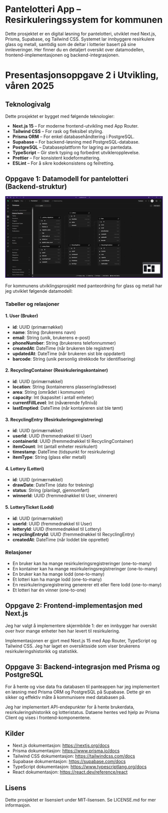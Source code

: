 # Pantelotteri App – Resirkuleringssystem for kommunen

Dette prosjektet er en digital løsning for pantelotteri, utviklet med Next.js, 
Prisma, Supabase, og Tailwind CSS. Systemet lar innbyggere resirkulere glass og metall, 
samtidig som de deltar i lotterier basert på sine innleveringer. Her finner du en detaljert 
oversikt over datamodellen, frontend-implementasjonen og backend-integrasjonen.

# Presentasjonsoppgave 2 i Utvikling, våren 2025

## Teknologivalg

Dette prosjektet er bygget med følgende teknologier:

- **Next.js 15** – For moderne frontend-utvikling med App Router.
- **Tailwind CSS** – For rask og fleksibel styling.
- **Prisma ORM** – For enkel databasehåndtering i PostgreSQL.
- **Supabase** – For backend-løsning med PostgreSQL-database.
- **PostgreSQL** – Databaseplattform for lagring av pantedata.
- **TypeScript** – Gir sterk typing og forbedret utvikleropplevelse.
- **Prettier** – For konsistent kodeformattering.
- **ESLint** – For å sikre kodekonsistens og feilretting.

## Oppgave 1: Datamodell for pantelotteri (Backend-struktur)

![Datamodell for pantelotteri](./public/supabase.png)

For kommunens utviklingsprosjekt med panteordning for glass og metall har jeg utviklet følgende datamodell:

### Tabeller og relasjoner

#### 1. User (Bruker)

- **id**: UUID (primærnøkkel)
- **name**: String (brukerens navn)
- **email**: String (unik, brukerens e-post)
- **phoneNumber**: String (brukerens telefonnummer)
- **createdAt**: DateTime (når brukeren ble registrert)
- **updatedAt**: DateTime (når brukeren sist ble oppdatert)
- **barcode**: String (unik personlig strekkode for identifisering)

#### 2. RecyclingContainer (Resirkuleringskontainer)

- **id**: UUID (primærnøkkel)
- **location**: String (kontainerens plassering/adresse)
- **area**: String (området i kommunen)
- **capacity**: Int (kapasitet i antall enheter)
- **currentFillLevel**: Int (nåværende fyllnivå)
- **lastEmptied**: DateTime (når kontaineren sist ble tømt)

#### 3. RecyclingEntry (Resirkuleringsregistrering)

- **id**: UUID (primærnøkkel)
- **userId**: UUID (fremmednøkkel til User)
- **containerId**: UUID (fremmednøkkel til RecyclingContainer)
- **itemCount**: Int (antall enheter resirkulert)
- **timestamp**: DateTime (tidspunkt for resirkulering)
- **itemType**: String (glass eller metall)

#### 4. Lottery (Lotteri)

- **id**: UUID (primærnøkkel)
- **drawDate**: DateTime (dato for trekning)
- **status**: String (planlagt, gjennomført)
- **winnerId**: UUID (fremmednøkkel til User, vinneren)

#### 5. LotteryTicket (Lodd)

- **id**: UUID (primærnøkkel)
- **userId**: UUID (fremmednøkkel til User)
- **lotteryId**: UUID (fremmednøkkel til Lottery)
- **recyclingEntryId**: UUID (fremmednøkkel til RecyclingEntry)
- **createdAt**: DateTime (når loddet ble opprettet)

### Relasjoner

- En bruker kan ha mange resirkuleringsregistreringer (one-to-many)
- En kontainer kan ha mange resirkuleringsregistreringer (one-to-many)
- En bruker kan ha mange lodd (one-to-many)
- Et lotteri kan ha mange lodd (one-to-many)
- En resirkuleringsregistrering genererer ett eller flere lodd (one-to-many)
- Et lotteri har én vinner (one-to-one)

## Oppgave 2: Frontend-implementasjon med Next.js

Jeg har valgt å implementere skjermbilde 1: der en innbygger har oversikt over hvor mange enheter hen har levert til resirkulering.

Implementasjonen er gjort med Next.js 15 med App Router, TypeScript og Tailwind CSS. Jeg har laget en oversiktsside som viser brukerens resirkuleringshistorikk og statistikk.

## Oppgave 3: Backend-integrasjon med Prisma og PostgreSQL

For å hente og vise data fra databasen til panteappen har jeg implementert en løsning med Prisma ORM og PostgreSQL på Supabase. Dette gir en sikker og effektiv måte å kommunisere med databasen på.

Jeg har implementert API-endepunkter for å hente brukerdata, resirkuleringshistorikk og lotteristatus. Dataene hentes ved hjelp av Prisma Client og vises i frontend-komponentene.

## Kilder

- Next.js dokumentasjon: https://nextjs.org/docs
- Prisma dokumentasjon: https://www.prisma.io/docs
- Tailwind CSS dokumentasjon: https://tailwindcss.com/docs
- Supabase dokumentasjon: https://supabase.com/docs
- TypeScript dokumentasjon: https://www.typescriptlang.org/docs
- React dokumentasjon: https://react.dev/reference/react

## Lisens
Dette prosjektet er lisensiert under MIT-lisensen. Se LICENSE.md for mer informasjon.
